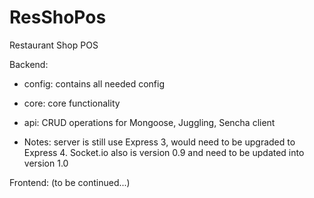 ResShoPos
=========

Restaurant Shop POS

Backend:
  - config: contains all needed config
  - core: core functionality
  - api: CRUD operations for Mongoose, Juggling, Sencha client

  - Notes: server is still use Express 3, would need to be upgraded to Express 4. Socket.io also is version 0.9 and need to be updated into version 1.0
  
Frontend: (to be continued...)
